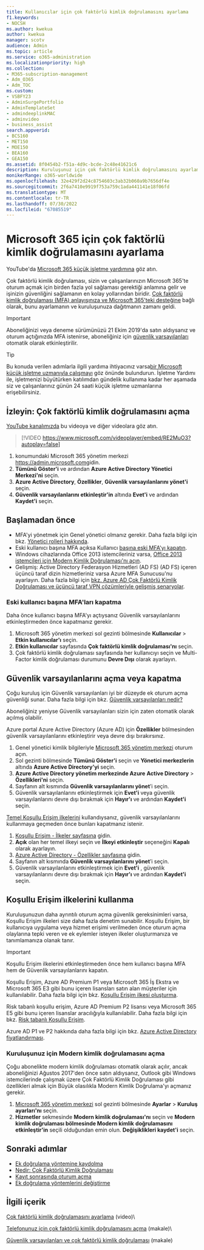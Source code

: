 ```yaml
---
title: Kullanıcılar için çok faktörlü kimlik doğrulamasını ayarlama
f1.keywords:
- NOCSH
ms.author: kwekua
author: kwekua
manager: scotv
audience: Admin
ms.topic: article
ms.service: o365-administration
ms.localizationpriority: high
ms.collection:
- M365-subscription-management
- Adm_O365
- Adm_TOC
ms.custom:
- VSBFY23
- AdminSurgePortfolio
- AdminTemplateSet
- admindeeplinkMAC
- adminvideo
- business_assist
search.appverid:
- BCS160
- MET150
- MOE150
- BEA160
- GEA150
ms.assetid: 8f0454b2-f51a-4d9c-bcde-2c48e41621c6
description: Kuruluşunuz için çok faktörlü kimlik doğrulamasını ayarlamayı öğrenin.
monikerRange: o365-worldwide
ms.openlocfilehash: 32e429f2d24c8754603c3ab32b060a9b7656df4e
ms.sourcegitcommit: 2f6a7410e9919f753a759c1ada441141e18f06fd
ms.translationtype: MT
ms.contentlocale: tr-TR
ms.lasthandoff: 07/30/2022
ms.locfileid: "67085519"
---
```

# <a name="set-up-multifactor-authentication-for-microsoft-365"></a>Microsoft 365 için çok faktörlü kimlik doğrulamasını ayarlama

YouTube'da [Microsoft 365 küçük işletme yardımına](https://go.microsoft.com/fwlink/?linkid=2197659) göz atın.

Çok faktörlü kimlik doğrulaması, sizin ve çalışanlarınızın Microsoft 365'te oturum açmak için birden fazla yol sağlaması gerektiği anlamına gelir ve işinizin güvenliğini sağlamanın en kolay yollarından biridir. [Çok faktörlü kimlik doğrulaması (MFA) anlayışınıza ve Microsoft 365'teki desteğine](multi-factor-authentication-microsoft-365.md) bağlı olarak, bunu ayarlamanın ve kuruluşunuza dağıtmanın zamanı geldi. 

> [!IMPORTANT]
> Aboneliğinizi veya deneme sürümünüzü 21 Ekim 2019'da satın aldıysanız ve oturum açtığınızda MFA istenirse, aboneliğiniz için [güvenlik varsayılanları](/azure/active-directory/fundamentals/concept-fundamentals-security-defaults) otomatik olarak etkinleştirilir.

> [!TIP]
> Bu konuda verilen adımlarla ilgili yardıma ihtiyacınız varsa[bir Microsoft küçük işletme uzmanıyla çalışmayı](https://go.microsoft.com/fwlink/?linkid=2186871) göz önünde bulundurun. İşletme Yardımı ile, işletmenizi büyütürken katılımdan gündelik kullanıma kadar her aşamada siz ve çalışanlarınız günün 24 saati küçük işletme uzmanlarına erişebilirsiniz.

## <a name="watch-turn-on-multifactor-authentication"></a>İzleyin: Çok faktörlü kimlik doğrulamasını açma

[YouTube kanalımızda](https://go.microsoft.com/fwlink/?linkid=2197909) bu videoya ve diğer videolara göz atın.

> [!VIDEO https://www.microsoft.com/videoplayer/embed/RE2MuO3?autoplay=false]

1. konumundaki Microsoft 365 yönetim merkezi <a href="https://admin.microsoft.com/ " target="_blank">https://admin.microsoft.com</a>gidin.
1. **Tümünü Göster'i** ve ardından **Azure Active Directory Yönetici Merkezi'ni** seçin.
1. **Azure Active Directory**, **Özellikler**, **Güvenlik varsayılanlarını yönet'i** seçin.
1. **Güvenlik varsayılanlarını etkinleştir'in** altında **Evet'i** ve ardından **Kaydet'i** seçin.

## <a name="before-you-begin"></a>Başlamadan önce

- MFA'yi yönetmek için Genel yönetici olmanız gerekir. Daha fazla bilgi için bkz. [Yönetici rolleri hakkında](../add-users/about-admin-roles.md).
- Eski kullanıcı başına MFA açıksa Kullanıcı [başına eski MFA'yı kapatın](#turn-off-legacy-per-user-mfa).
- Windows cihazlarında Office 2013 istemcileriniz varsa, [Office 2013 istemcileri için Modern Kimlik Doğrulaması'nı açın](./enable-modern-authentication.md).
- Gelişmiş: Active Directory Federasyon Hizmetleri (AD FS) (AD FS) içeren üçüncü taraf dizin hizmetleriniz varsa Azure MFA Sunucusu'nu ayarlayın. Daha fazla bilgi için [bkz. Azure AD Çok Faktörlü Kimlik Doğrulaması ve üçüncü taraf VPN çözümleriyle gelişmiş senaryolar](/azure/active-directory/authentication/howto-mfaserver-nps-vpn).

### <a name="turn-off-legacy-per-user-mfa"></a>Eski kullanıcı başına MFA'ları kapatma

Daha önce kullanıcı başına MFA'yı açtıysanız Güvenlik varsayılanlarını etkinleştirmeden önce kapatmanız gerekir.

1. Microsoft 365 yönetim merkezi sol gezinti bölmesinde **Kullanıcılar** \> **Etkin kullanıcılar'ı** seçin.
1. **Etkin kullanıcılar** sayfasında **Çok faktörlü kimlik doğrulaması'nı** seçin.
1. Çok faktörlü kimlik doğrulaması sayfasında her kullanıcıyı seçin ve Multi-Factor kimlik doğrulaması durumunu **Devre Dışı** olarak ayarlayın.

## <a name="turn-security-defaults-on-or-off"></a>Güvenlik varsayılanlarını açma veya kapatma

Çoğu kuruluş için Güvenlik varsayılanları iyi bir düzeyde ek oturum açma güvenliği sunar. Daha fazla bilgi için bkz. [Güvenlik varsayılanları nedir?](/azure/active-directory/fundamentals/concept-fundamentals-security-defaults)

Aboneliğiniz yeniyse Güvenlik varsayılanları sizin için zaten otomatik olarak açılmış olabilir.

Azure portal Azure Active Directory (Azure AD) için **Özellikler** bölmesinden güvenlik varsayılanlarını etkinleştirir veya devre dışı bırakırsınız.

1. Genel yönetici kimlik bilgileriyle [Microsoft 365 yönetim merkezi](https://admin.microsoft.com) oturum açın.
2. Sol gezinti bölmesinde **Tümünü Göster'i** seçin ve **Yönetici merkezlerin** altında **Azure Active Directory'yi** seçin.
3. **Azure Active Directory yönetim merkezinde Azure** **Active Directory** \> **Özellikleri'ni** seçin.
4. Sayfanın alt kısmında **Güvenlik varsayılanlarını yönet**’i seçin.
5. Güvenlik varsayılanlarını etkinleştirmek için **Evet'i** veya güvenlik varsayılanlarını devre dışı bırakmak için **Hayır'ı** ve ardından **Kaydet'i** seçin.

[Temel Koşullu Erişim ilkelerini](/azure/active-directory/conditional-access/concept-baseline-protection) kullandıysanız, güvenlik varsayılanlarını kullanmaya geçmeden önce bunları kapatmanız istenir.

1. [Koşullu Erişim - İlkeler sayfasına](https://portal.azure.com/#blade/Microsoft_AAD_IAM/ConditionalAccessBlade/Policies) gidin.
2. **Açık** olan her temel ilkeyi seçin ve **İlkeyi etkinleştir** seçeneğini **Kapalı** olarak ayarlayın.
3. [Azure Active Directory - Özellikler sayfasına](https://portal.azure.com/#blade/Microsoft_AAD_IAM/ActiveDirectoryMenuBlade/Properties) gidin.
4. Sayfanın alt kısmında **Güvenlik varsayılanlarını yönet**’i seçin.
5. Güvenlik varsayılanlarını etkinleştirmek için **Evet'i** , güvenlik varsayılanlarını devre dışı bırakmak için **Hayır'ı** ve ardından **Kaydet'i** seçin.

## <a name="use-conditional-access-policies"></a>Koşullu Erişim ilkelerini kullanma

Kuruluşunuzun daha ayrıntılı oturum açma güvenlik gereksinimleri varsa, Koşullu Erişim ilkeleri size daha fazla denetim sunabilir. Koşullu Erişim, bir kullanıcıya uygulama veya hizmet erişimi verilmeden önce oturum açma olaylarına tepki veren ve ek eylemler isteyen ilkeler oluşturmanıza ve tanımlamanıza olanak tanır.

> [!IMPORTANT]
> Koşullu Erişim ilkelerini etkinleştirmeden önce hem kullanıcı başına MFA hem de Güvenlik varsayılanlarını kapatın.

Koşullu Erişim, Azure AD Premium P1 veya Microsoft 365 İş Ekstra ve Microsoft 365 E3 gibi bunu içeren lisansları satın alan müşteriler için kullanılabilir. Daha fazla bilgi için bkz. [Koşullu Erişim ilkesi oluşturma](/azure/active-directory/authentication/tutorial-enable-azure-mfa).

Risk tabanlı koşullu erişim, Azure AD Premium P2 lisansı veya Microsoft 365 E5 gibi bunu içeren lisanslar aracılığıyla kullanılabilir. Daha fazla bilgi için bkz. [Risk tabanlı Koşullu Erişim](/azure/active-directory/conditional-access/howto-conditional-access-policy-risk).

Azure AD P1 ve P2 hakkında daha fazla bilgi için bkz. [Azure Active Directory fiyatlandırması](https://azure.microsoft.com/pricing/details/active-directory/).

### <a name="turn-on-modern-authentication-for-your-organization"></a>Kuruluşunuz için Modern kimlik doğrulamasını açma

Çoğu abonelikte modern kimlik doğrulaması otomatik olarak açılır, ancak aboneliğinizi Ağustos 2017'den önce satın aldıysanız, Outlook gibi Windows istemcilerinde çalışmak üzere Çok Faktörlü Kimlik Doğrulaması gibi özellikleri almak için Büyük olasılıkla Modern Kimlik Doğrulama'yı açmanız gerekir.

1. <a href="https://go.microsoft.com/fwlink/p/?linkid=2024339" target="_blank">Microsoft 365 yönetim merkezi</a> sol gezinti bölmesinde **Ayarlar** \> **Kuruluş ayarları'nı** seçin.
2. **Hizmetler** sekmesinde **Modern kimlik doğrulaması'nı** seçin ve **Modern kimlik doğrulaması bölmesinde Modern kimlik** **doğrulamasını etkinleştir'in** seçili olduğundan emin olun. **Değişiklikleri kaydet'i** seçin.

## <a name="next-steps"></a>Sonraki adımlar

- [Ek doğrulama yöntemine kaydolma](https://support.microsoft.com/office/ace1d096-61e5-449b-a875-58eb3d74de14)
- [Nedir: Çok Faktörlü Kimlik Doğrulaması](https://support.microsoft.com/help/4577374/what-is-multifactor-authentication)
- [Kayıt sonrasında oturum açma](https://support.microsoft.com/office/2b856342-170a-438e-9a4f-3c092394d3cb)
- [Ek doğrulama yöntemlerini değiştirme](https://support.microsoft.com/office/956ec8d0-7081-4518-a701-f8414cc20831)

## <a name="related-content"></a>İlgili içerik

[Çok faktörlü kimlik doğrulamasını ayarlama](set-up-multi-factor-authentication.md) (video)\

[Telefonunuz için çok faktörlü kimlik doğrulamasını açma](https://support.microsoft.com/office/ace1d096-61e5-449b-a875-58eb3d74de14) (makale)\

[Güvenlik varsayılanları ve çok faktörlü kimlik doğrulaması](/microsoft-365/business-premium/m365bp-conditional-access) (makale)
